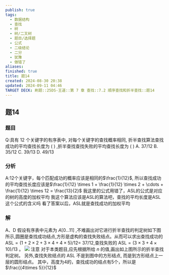```yaml
---
publish: true
tags:
  - 数据结构
  - 查找
  - 树
  - 树/二叉树
  - 题目/选择题
  - 公式
  - 二级结论
  - 二分
  - 犹豫
  - 做错了
aliases: 
finished: true
title: 题14
created: 2024-08-30 20:38
updated: 2024-09-11 04:46
TARGET DECK: 刷题::25DS-王道::第 7 章 查找::7.2 顺序查找和折半查找::题14
---
```

## 题14
### 题目
Q:具有 12 个关键字的有序表中, 对每个关键字的查找概率相同, 折半查找算法查找成功的平均查找长度为 ( ) ,折半查找查找失败的平均查找长度为 ( )
A. ${37}/{12}$ 
B. ${35}/{12}$ 
C. ${39}/{13}$ 
D. ${49}/{13}$
### 分析
A:12个关键字，每个匹配成功的概率应该是相同的$\frac{1}{12}$, 所以查找成功的平均查找长度应该是$\frac{1}{12} \times 1 + \frac{1}{12} \times 2 + \cdots + \frac{1}{12} \times 12 = \frac{13}{2}$
我这里的公式用错了，ASL的公式是对应的树的高度的加权平均
我这个算法应该是ASL的算法吧，查找的平均长度是ASL这个公式的含义吗
看了答案以后，ASL就是查找成功的加权平均
### 解
A、D
假设有序表中元素为 $A\lbrack  {0\ldots {11}}\rbrack$ ,不难画出对它进行折半查找的判定树如下图所示,圆圈是查找成功结点,方形是虚构的查找失败结点。从而可以求出查找成功的 $\mathrm{{ASL}} = ( {1 + 2 \times  2 + 3 \times  4 + 4 \times  5}) /{12} =$ 37/12,查找失败的 $\mathrm{{ASL}} = ( {3 \times  3 + 4 \times  {10}}) /{13}$ 。
![](https://img.hwenyi.tech/202409101830314.webp)
注意
对于本类题目,应先根据所给 $n$ 的值,画出如上图所示的折半查找判定树。
另外,查找失败结点的 ASL 不是到图中的方形结点, 而是到方形结点上一层的圆形结点。
其中，高度为4的，查找成功的结点有5个，所以是$\frac{{4\times 5}}{12}$


